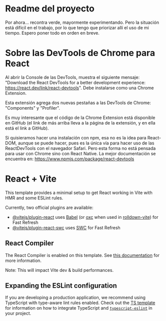 # Readme del proyecto
Por ahora... recontra verde, mayormente experimentando.
Pero la situación está difícil en el trabajo, por lo que tengo que priorizar allí el uso de mi tiempo.
Espero poner todo en orden en breve.


# Sobre las DevTools de Chrome para React
Al abrir la Console de las DevTools, muestra el siguiente mensaje:
"Download the React DevTools for a better development experience: https://react.dev/link/react-devtools". Debe instalarse como una Chrome Extension.

Esta extensión agrega dos nuevas pestañas a las DevTools de Chrome: "Components" y "Profiler".

Es muy interesante que el código de la Chrome Extension está disponible en GitHub (el link de más arriba lleva a la página de la extensión, y en ella está el link a GitHub).

Si quisieramos hacer una instalación con npm, esa no es la idea para React-DOM, aunque se puede hacer, pues es la única vía para hacer uso de las ReactDevTools con el navegador Safari. Pero esta forma no está pensada para usar con Chrome sino con React Native. La mejor documentación se encuentra en: https://www.npmjs.com/package/react-devtools

# React + Vite

This template provides a minimal setup to get React working in Vite with HMR and some ESLint rules.

Currently, two official plugins are available:

- [@vitejs/plugin-react](https://github.com/vitejs/vite-plugin-react/blob/main/packages/plugin-react) uses [Babel](https://babeljs.io/) (or [oxc](https://oxc.rs) when used in [rolldown-vite](https://vite.dev/guide/rolldown)) for Fast Refresh
- [@vitejs/plugin-react-swc](https://github.com/vitejs/vite-plugin-react/blob/main/packages/plugin-react-swc) uses [SWC](https://swc.rs/) for Fast Refresh

## React Compiler

The React Compiler is enabled on this template. See [this documentation](https://react.dev/learn/react-compiler) for more information.

Note: This will impact Vite dev & build performances.

## Expanding the ESLint configuration

If you are developing a production application, we recommend using TypeScript with type-aware lint rules enabled. Check out the [TS template](https://github.com/vitejs/vite/tree/main/packages/create-vite/template-react-ts) for information on how to integrate TypeScript and [`typescript-eslint`](https://typescript-eslint.io) in your project.
